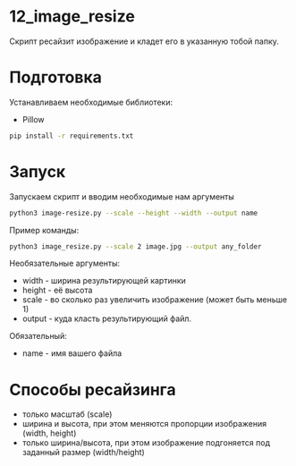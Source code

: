 # 12_image_resize

Скрипт ресайзит изображение и кладет его в указанную тобой папку. 

# Подготовка

Устанавливаем необходимые библиотеки:
- Pillow

```sh
pip install -r requirements.txt
```
# Запуск

Запускаем скрипт и вводим необходимые нам аргументы

```sh
python3 image-resize.py --scale --height --width --output name
```
Пример команды:

```sh
python3 image_resize.py --scale 2 image.jpg --output any_folder
```
Необязательные аргументы:

 - width - ширина результирующей картинки
 - height - её высота 
 - scale - во сколько раз увеличить изображение (может быть меньше 1)
 - output - куда класть результирующий файл.

Обязательный: 

 - name - имя вашего файла

# Способы ресайзинга

 - только масштаб (scale)
 - ширина и высота, при этом меняются пропорции изображения (width, height)
 - только ширина/высота, при этом изображение подгоняется под заданный размер (width/height)
